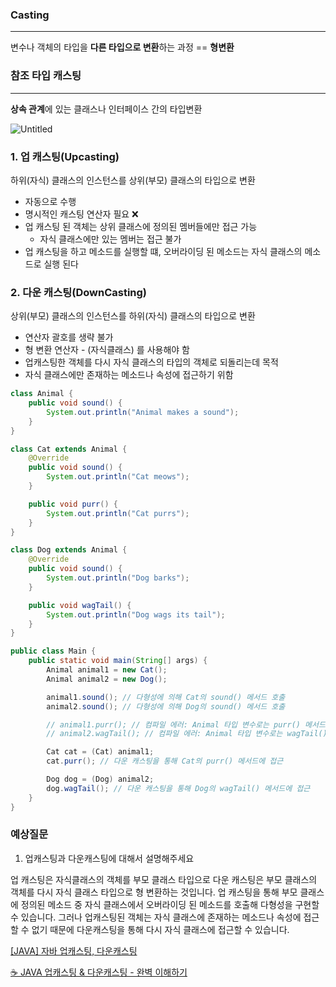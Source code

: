 ### Casting

---

변수나 객체의 타입을 **다른 타입으로 변환**하는 과정 == **형변환**

### 참조 타입 캐스팅

---

**상속 관계**에 있는 클래스나 인터페이스 간의 타입변환

![Untitled](https://s3-us-west-2.amazonaws.com/secure.notion-static.com/aee7236d-2d5b-4e72-81b4-363ff7fd0027/Untitled.png)

### 1. 업 캐스팅(Upcasting)

하위(자식) 클래스의 인스턴스를 상위(부모) 클래스의 타입으로 변환

- 자동으로 수행
- 명시적인 캐스팅 연산자 필요 ❌
- 업 캐스팅 된 객체는 상위 클래스에 정의된 멤버들에만 접근 가능
    - 자식 클래스에만 있는 멤버는 접근 불가
- 업 캐스팅을 하고 메소드를 실행할 떄, 오버라이딩 된 메소드는 자식 클래스의 메소드로 실행 된다

### 2. 다운 캐스팅(DownCasting)

상위(부모) 클래스의 인스턴스를 하위(자식) 클래스의 타입으로 변환

- 연산자 괄호를 생략 불가
- 형 변환 연산자 - (자식클래스) 를 사용해야 함
- 업캐스팅한 객체를 다시 자식 클래스의 타입의 객체로 되돌리는데 목적
- 자식 클래스에만 존재하는 메소드나 속성에 접근하기 위함

```java
class Animal {
    public void sound() {
        System.out.println("Animal makes a sound");
    }
}

class Cat extends Animal {
    @Override
    public void sound() {
        System.out.println("Cat meows");
    }

    public void purr() {
        System.out.println("Cat purrs");
    }
}

class Dog extends Animal {
    @Override
    public void sound() {
        System.out.println("Dog barks");
    }

    public void wagTail() {
        System.out.println("Dog wags its tail");
    }
}

public class Main {
    public static void main(String[] args) {
        Animal animal1 = new Cat();
        Animal animal2 = new Dog();

        animal1.sound(); // 다형성에 의해 Cat의 sound() 메서드 호출
        animal2.sound(); // 다형성에 의해 Dog의 sound() 메서드 호출

        // animal1.purr(); // 컴파일 에러: Animal 타입 변수로는 purr() 메서드에 접근할 수 없음
        // animal2.wagTail(); // 컴파일 에러: Animal 타입 변수로는 wagTail() 메서드에 접근할 수 없음

        Cat cat = (Cat) animal1;
        cat.purr(); // 다운 캐스팅을 통해 Cat의 purr() 메서드에 접근

        Dog dog = (Dog) animal2;
        dog.wagTail(); // 다운 캐스팅을 통해 Dog의 wagTail() 메서드에 접근
    }
}
```

### 예상질문

1. 업캐스팅과 다운캐스팅에 대해서 설명해주세요

업 캐스팅은 자식클래스의 객체를 부모 클래스 타입으로 다운 캐스팅은 부모 클래스의 객체를 다시 자식 클래스 타입으로 형 변환하는 것입니다. 업 캐스팅을 통해 부모 클래스에 정의된 메소드 중 자식 클래스에서 오버라이딩 된 메소드를 호출해 다형성을 구현할 수 있습니다. 그러나 업캐스팅된 객체는 자식 클래스에 존재하는 메소드나 속성에 접근할 수 없기 때문에 다운캐스팅을 통해 다시 자식 클래스에 접근할 수 있습니다.

[[JAVA] 자바 업캐스팅, 다운캐스팅](https://yoon-ve.tistory.com/entry/JAVA-업캐스팅-다운캐스팅)

[☕ JAVA 업캐스팅 & 다운캐스팅 - 완벽 이해하기](https://inpa.tistory.com/entry/JAVA-☕-업캐스팅-다운캐스팅-한방-이해하기)

